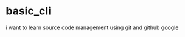 # basic_cli
i want to learn source code management using git and github
[google](http://www.google.com)
